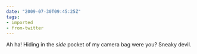 ```yaml
---
date: "2009-07-30T09:45:25Z"
tags:
- imported
- from-twitter
---
```

Ah ha! Hiding in the *side* pocket of my camera bag were you? Sneaky devil.
